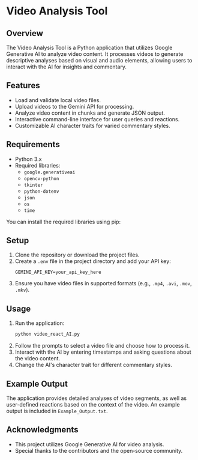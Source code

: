 # Video Analysis Tool

## Overview
The Video Analysis Tool is a Python application that utilizes Google Generative AI to analyze video content. It processes videos to generate descriptive analyses based on visual and audio elements, allowing users to interact with the AI for insights and commentary.

## Features
- Load and validate local video files.
- Upload videos to the Gemini API for processing.
- Analyze video content in chunks and generate JSON output.
- Interactive command-line interface for user queries and reactions.
- Customizable AI character traits for varied commentary styles.

## Requirements
- Python 3.x
- Required libraries:
  - `google.generativeai`
  - `opencv-python`
  - `tkinter`
  - `python-dotenv`
  - `json`
  - `os`
  - `time`
  
You can install the required libraries using pip:

## Setup
1. Clone the repository or download the project files.
2. Create a `.env` file in the project directory and add your API key:
   ```
   GEMINI_API_KEY=your_api_key_here
   ```
3. Ensure you have video files in supported formats (e.g., `.mp4`, `.avi`, `.mov`, `.mkv`).

## Usage
1. Run the application:
   ```bash
   python video_react_AI.py
   ```
2. Follow the prompts to select a video file and choose how to process it.
3. Interact with the AI by entering timestamps and asking questions about the video content.
4. Change the AI's character trait for different commentary styles.

## Example Output
The application provides detailed analyses of video segments, as well as user-defined reactions based on the context of the video. An example output is included in `Example_Output.txt`.

## Acknowledgments
- This project utilizes Google Generative AI for video analysis.
- Special thanks to the contributors and the open-source community.
